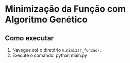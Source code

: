 # Minimização da Função com Algoritmo Genético

## Como executar

1. Navegue até o diretório `minimizar_funcao/`.
2. Execute o comando: python main.py

